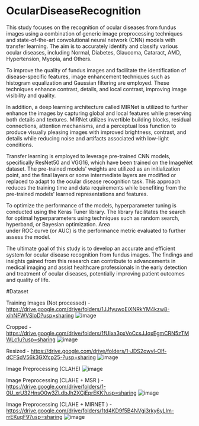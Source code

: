 # OcularDiseaseRecognition
This study focuses on the recognition of ocular diseases from fundus images using a combination of generic image preprocessing techniques and state-of-the-art convolutional neural network (CNN) models with transfer learning. The aim is to accurately identify and classify various ocular diseases, including Normal, Diabetes, Glaucoma, Cataract, AMD, Hypertension, Myopia, and Others.

To improve the quality of fundus images and facilitate the identification of disease-specific features, image enhancement techniques such as histogram equalization and Gaussian filtering are employed. These techniques enhance contrast, details, and local contrast, improving image visibility and quality.

In addition, a deep learning architecture called MIRNet is utilized to further enhance the images by capturing global and local features while preserving both details and textures. MIRNet utilizes invertible building blocks, residual connections, attention mechanisms, and a perceptual loss function to produce visually pleasing images with improved brightness, contrast, and details while reducing noise and artifacts associated with low-light conditions.

Transfer learning is employed to leverage pre-trained CNN models, specifically ResNet50 and VGG16, which have been trained on the ImageNet dataset. The pre-trained models' weights are utilized as an initialization point, and the final layers or some intermediate layers are modified or replaced to adapt to the ocular disease recognition task. This approach reduces the training time and data requirements while benefiting from the pre-trained models' learned representations and features.

To optimize the performance of the models, hyperparameter tuning is conducted using the Keras Tuner library. The library facilitates the search for optimal hyperparameters using techniques such as random search, hyperband, or Bayesian optimization. Area  
under ROC curve (or AUC) is the performance metric evaluated to further assess the model.

The ultimate goal of this study is to develop an accurate and efficient system for ocular disease recognition from fundus images. The findings and insights gained from this research can contribute to advancements in medical imaging and assist healthcare professionals in the early detection and treatment of ocular diseases, potentially improving patient outcomes and quality of life. 
 


#Dataset


Training Images (Not processed) -       https://drive.google.com/drive/folders/1JJfyuwoEiXNRkYM4kzw8-xihNFWVSIoD?usp=sharing
![image](https://github.com/SnehaDharne/OcularDiseaseRecognition/assets/55712542/9eb7709b-9aec-4bec-ab3d-a3cf29bb8863)


Cropped -                               https://drive.google.com/drive/folders/1fUIxa3pxVoCcsJJqxEgmCRN5zTMWLc1u?usp=sharing
![image](https://github.com/SnehaDharne/OcularDiseaseRecognition/assets/55712542/8f087e6e-fbf9-46d5-8c24-0e9628d296c7)

Resized -                               https://drive.google.com/drive/folders/1-JDS2owvl-Olf-dCFSdV56k3GXfcp25-?usp=sharing
![image](https://github.com/SnehaDharne/OcularDiseaseRecognition/assets/55712542/d802c6e8-b57b-41c3-a905-74576ddc0a35)

Image Preprocessing (CLAHE)
![image](https://github.com/SnehaDharne/OcularDiseaseRecognition/assets/55712542/1aaa0925-261d-40b5-8c58-74c5c3e19fb9)

Image Preprocessing (CLAHE + MSR ) -    https://drive.google.com/drive/folders/1-0U_xrU32HnsO0w3ZLdbJh2XCjEprEKK?usp=sharing
![image](https://github.com/SnehaDharne/OcularDiseaseRecognition/assets/55712542/e5f96cac-b2ae-4dac-b38b-3eb462225712)

Image Preprocessing (CLAHE + MIRNET ) - https://drive.google.com/drive/folders/1td4KD9f5B4NVgi3rky6yLIm-rrEKuqF9?usp=sharing
![image](https://github.com/SnehaDharne/OcularDiseaseRecognition/assets/55712542/597e15f1-c0d5-4f9d-811c-140e6015bda6)
